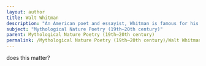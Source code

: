 ```yaml
---
layout: author
title: Walt Whitman
description: "An American poet and essayist, Whitman is famous for his collection 'Leaves of Grass', which celebrates nature and the human connection to it, weaving in mythological and transcendental themes."
subject: "Mythological Nature Poetry (19th–20th century)"
parent: Mythological Nature Poetry (19th–20th century)
permalink: /Mythological Nature Poetry (19th–20th century)/Walt Whitman/
---
```


does this matter?
